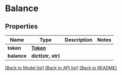 # Balance

## Properties
Name | Type | Description | Notes
------------ | ------------- | ------------- | -------------
**token** | [**Token**](Token.md) |  | 
**balance** | **dict(str, str)** |  | 

[[Back to Model list]](../README.md#documentation-for-models) [[Back to API list]](../README.md#documentation-for-api-endpoints) [[Back to README]](../README.md)


